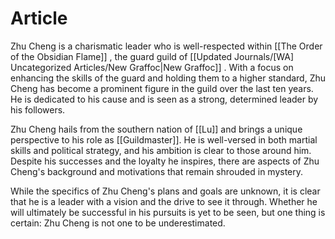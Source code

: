 
# Article
Zhu Cheng is a charismatic leader who is well-respected within [[The Order of the Obsidian Flame]] , the guard guild of [[Updated Journals/[WA] Uncategorized Articles/New Graffoc|New Graffoc]] . With a focus on enhancing the skills of the guard and holding them to a higher standard, Zhu Cheng has become a prominent figure in the guild over the last ten years. He is dedicated to his cause and is seen as a strong, determined leader by his followers.

Zhu Cheng hails from the southern nation of [[Lu]] and brings a unique perspective to his role as [[Guildmaster]]. He is well-versed in both martial skills and political strategy, and his ambition is clear to those around him. Despite his successes and the loyalty he inspires, there are aspects of Zhu Cheng's background and motivations that remain shrouded in mystery.

While the specifics of Zhu Cheng's plans and goals are unknown, it is clear that he is a leader with a vision and the drive to see it through. Whether he will ultimately be successful in his pursuits is yet to be seen, but one thing is certain: Zhu Cheng is not one to be underestimated.